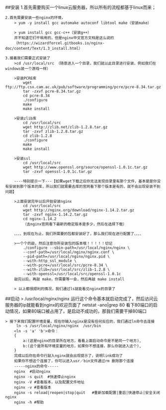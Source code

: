 
##安装
    1.首先需要购买一个linux云服务器，所以所有的流程都基于linux而来；

    2.首先需要安装一些nginx的环境，
        > yum -y install gcc automake autoconf libtool make（安装make）
        
        > yum install gcc gcc-c++（安装g++）
        并不知道它们干嘛用的，但是nginx中文官方文档是这么说的
        （https://wizardforcel.gitbooks.io/nginx-doc/content/Text/1.3_install.html）
    
    3.接着我们需要正式安装了
        >cd /usr/local/src （随意进入一个目录，我们就以此目录进行安装，例如我们在windows装一个游戏一样）
        
        >安装PCRE库
            wget ftp://ftp.csx.cam.ac.uk/pub/software/programming/pcre/pcre-8.34.tar.gz 
            tar -zxvf pcre-8.34.tar.gz
            cd pcre-8.34
            ./configure
            make
            make install
        
        >安装zlib库
            cd /usr/local/src
            wget http://zlib.net/zlib-1.2.8.tar.gz
            tar -zxvf zlib-1.2.8.tar.gz
            cd zlib-1.2.8
            ./configure
            make
            make install

        >安装ssl
            cd /usr/local/src
            wget http://www.openssl.org/source/openssl-1.0.1c.tar.gz
            tar -zxvf openssl-1.0.1c.tar.gz
        
        ----特别提示一下---【如果wget下载之后你无法发现目录里有那个文件，基本是是你没有安装到那个版本的库，所以我们就需要去库的官网看下那个版本是有的，就不会出现安装不到问题】

        >上面安装完毕以后开始安装nginx 
            cd /usr/local/src
            wget http://nginx.org/download/nginx-1.14.2.tar.gz
            tar -zxvf nginx-1.14.2.tar.gz
            cd nginx-1.14.2
            （去nginx官网看下最新的稳定版本是多少，然后在选择下载）
    
        、、、、到现在为止，我们所需要的包都安装好了，那么我们现在进行配置了、、、、

        >一个个的敲，然后注意你所安装包的版本哦！！！！！切记
            ./configure --sbin-path=/usr/local/nginx/nginx \
            --conf-path=/usr/local/nginx/nginx.conf \
            --pid-path=/usr/local/nginx/nginx.pid \
            --with-http_ssl_module \
            --with-pcre=/usr/local/src/pcre-8.34 \
            --with-zlib=/usr/local/src/zlib-1.2.8 \
            --with-openssl=/usr/local/src/openssl-1.0.1c
        敲完以后，再敲 make，你需要等一会，然后再敲 make install

        > 以上都很顺利的情况，我们通过ls就能看见nginx的目录了


##启动
    > /usr/local/nginx/nginx 运行这个命令基本就启动完成了，然后访问云服务器的ip就能看到nginx的欢迎页面了
      netstat -ano|grep 80 看下80端口的启动情况，如果80端口被占用了，是启动不成功的，那我们需要干掉80端口
    
    > 接下来我们配置环境变量，现在你输入nginx是没有任何反应的，我们通过ln命令去连接
         ln -s /usr/local/nginx/nginx  /usr/bin
        <ln -s 'a' 'b'>命令：
        {
            a:(这是nginx的目录所在地方，看看上面启动命令是不是同一个地方),
            b:(这个是所有环境变量的地方，如果你不想连接，那么你就进入这个),
        }
        完成以后你在命令行敲入nginx就会出现提示了，说明link成功了
        如果你不想这个连接了，你可以进入usr／bin文件通过rm 删除那个连接
        -----nginx的命令-----
        nginx  #启动nginx
        nginx -s quit  #快速停止nginx
        nginx -V #查看版本，以及配置文件地址
        nginx -v #查看版本
        nginx -s reload|reopen|stop|quit   #重新加载配置|重启|快速停止|安全关闭nginx
        nginx -h #帮助